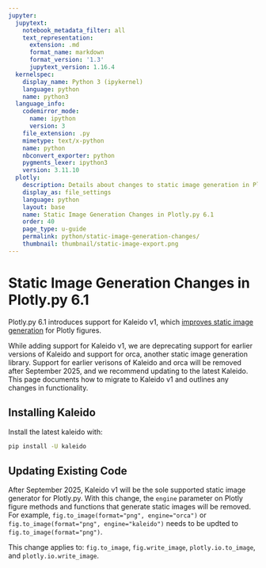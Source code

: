 ```yaml
---
jupyter:
  jupytext:
    notebook_metadata_filter: all
    text_representation:
      extension: .md
      format_name: markdown
      format_version: '1.3'
      jupytext_version: 1.16.4
  kernelspec:
    display_name: Python 3 (ipykernel)
    language: python
    name: python3
  language_info:
    codemirror_mode:
      name: ipython
      version: 3
    file_extension: .py
    mimetype: text/x-python
    name: python
    nbconvert_exporter: python
    pygments_lexer: ipython3
    version: 3.11.10
  plotly:
    description: Details about changes to static image generation in Plotly.py 6.1.
    display_as: file_settings
    language: python
    layout: base
    name: Static Image Generation Changes in Plotly.py 6.1
    order: 40
    page_type: u-guide
    permalink: python/static-image-generation-changes/
    thumbnail: thumbnail/static-image-export.png
---
```


<!-- #region -->
# Static Image Generation Changes in Plotly.py 6.1

Plotly.py 6.1 introduces support for Kaleido v1, which [improves static image generation](https://plotly.com/blog/kaleido-the-next-generation/) for Plotly figures.

While adding support for Kaleido v1, we are deprecating support for earlier versions of Kaleido and support for orca, another static image generation library. Support for earlier verisons of Kaleido and orca will be removed after September 2025, and we recommend updating to the latest Kaleido. This page documents how to migrate to Kaleido v1 and outlines any changes in functionality. 

## Installing Kaleido

Install the latest kaleido with:

```bash
pip install -U kaleido
```

## Updating Existing Code

After September 2025, Kaleido v1 will  be the sole supported static image generator for Plotly.py. 
With this change, the `engine` parameter on Plotly figure methods and functions that generate static images will be removed. For example, `fig.to_image(format="png", engine="orca")` or `fig.to_image(format="png", engine="kaleido")` needs to be updted to `fig.to_image(format="png")`. 

This change applies to: `fig.to_image`, `fig.write_image`, `plotly.io.to_image`, and `plotly.io.write_image`.

<!-- #endregion -->
